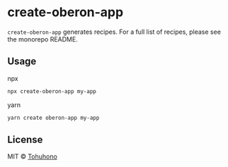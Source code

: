# create-oberon-app

`create-oberon-app` generates recipes. For a full list of recipes, please see
the monorepo README.

## Usage

npx

```sh
npx create-oberon-app my-app
```

yarn

```sh
yarn create oberon-app my-app
```

## License

MIT © [Tohuhono](https://tohuhono.com/)
